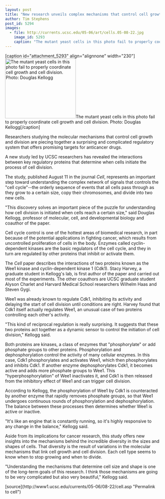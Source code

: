 ```yaml
---
layout: post
title: "New research unveils complex mechanisms that control cell growth and division"
author: Tim Stephens
post_id: 5294
images:
  - file: http://currents.ucsc.edu/05-06/art/cells.05-08-22.jpg
    image_id: 5293
    caption: "The mutant yeast cells in this photo fail to properly coordinate cell growth and cell division. Photo: Douglas Kellogg"
---
```


[caption id="attachment_5293" align="alignnone" width="230"]<a href="http://localhost/mysite/wp-content/uploads/2005/08/cells.05-08-22.jpg"><img class="size-full wp-image-5293" src="http://localhost/mysite/wp-content/uploads/2005/08/cells.05-08-22.jpg" alt="The mutant yeast cells in this photo fail to properly coordinate cell growth and cell division. Photo: Douglas Kellogg" width="230" height="194" /></a>The mutant yeast cells in this photo fail to properly coordinate cell growth and cell division. Photo: Douglas Kellogg[/caption]
<a name="content" id="content"></a>
<p>
  Researchers studying the molecular mechanisms that control cell growth and division are piecing together a surprising and complicated regulatory system that offers promising targets for anticancer drugs.
</p>
<p>
  A new study led by UCSC researchers has revealed the interactions between key regulatory proteins that determine when cells initiate the process of cell division.
</p>
<p>
  The study, published August 11 in the journal <i>Cell</i>, represents an important step toward understanding the complex network of signals that controls the "cell cycle"--the orderly sequence of events that all cells pass through as they grow to a certain size, copy their chromosomes, and divide into two new cells.
</p>
<p>
  "This discovery solves an important piece of the puzzle for understanding how cell division is initiated when cells reach a certain size," said Douglas Kellogg, professor of molecular, cell, and developmental biology and coauthor of the paper.
</p>
<p>
  Cell cycle control is one of the hottest areas of biomedical research, in part because of the potential applications in fighting cancer, which results from uncontrolled proliferation of cells in the body. Enzymes called cyclin-dependent kinases are the basic regulators of the cell cycle, and they in turn are regulated by other proteins that inhibit or activate them.
</p>
<p>
  The <i>Cell</i> paper describes the interactions of two proteins known as the Wee1 kinase and cyclin-dependent kinase 1 (Cdk1). Stacy Harvey, a graduate student in Kellogg's lab, is first author of the paper and carried out most of the experiments. The other coauthors are UCSC graduate student Alyson Charlet and Harvard Medical School researchers Wilhelm Haas and Steven Gygi.
</p>
<p>
  Wee1 was already known to regulate Cdk1, inhibiting its activity and delaying the start of cell division until conditions are right. Harvey found that Cdk1 itself actually regulates Wee1, an unusual case of two proteins controlling each other's activity.
</p>
<p>
  "This kind of reciprocal regulation is really surprising. It suggests that these two proteins act together as a dynamic sensor to control the initiation of cell division," Kellogg said.
</p>
<p>
  Both proteins are kinases, a class of enzymes that "phosphorylate" or add phosphate groups to other proteins. Phosphorylation and dephosphorylation control the activity of many cellular enzymes. In this case, Cdk1 phosphorylates and activates Wee1, which then phosphorylates and inhibits Cdk1. If another enzyme dephosphorylates Cdk1, it becomes active and adds more phosphate groups to Wee1. This "hyperphosphorylation" of Wee1 inactivates it, and Cdk1 is then released from the inhibitory effect of Wee1 and can trigger cell division.
</p>
<p>
  According to Kellogg, the phosphorylation of Wee1 by Cdk1 is counteracted by another enzyme that rapidly removes phosphate groups, so that Wee1 undergoes continuous rounds of phosphorylation and dephosphorylation. The balance between these processes then determines whether Wee1 is active or inactive.
</p>
<p>
  "It's like an engine that is constantly running, so it's highly responsive to any change in the balance," Kellogg said.
</p>
<p>
  Aside from its implications for cancer research, this study offers new insights into the mechanisms behind the incredible diversity in the sizes and shapes of cells. That diversity is the result of variations in the molecular mechanisms that link cell growth and cell division. Each cell type seems to know when to stop growing and when to divide.
</p>
<p>
  "Understanding the mechanisms that determine cell size and shape is one of the long-term goals of this research. I think those mechanisms are going to be very complicated but also very beautiful," Kellogg said.
</p>
[source](http://www1.ucsc.edu/currents/05-06/08-22/cell.asp "Permalink to cell")
